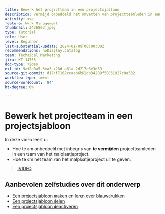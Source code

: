 ```yaml
---
title: Bewerk het projectteam in een projectsjabloon
description: Vermijd onbedoeld het omvatten van projectteamleden in een team van het malplaatjeproject door te leren hoe te om het team van het malplaatjeproject uit te geven.
activity: use
feature: Work Management
thumbnail: 3426803.jpeg
type: Tutorial
role: User
level: Beginner
last-substantial-update: 2024-01-09T00:00:00Z
recommendations: noDisplay,catalog
team: Technical Marketing
jira: KT-14755
doc-type: video
exl-id: 9a92a0a5-5ea3-428d-a81a-2d217e6e3d59
source-git-commit: d17df7162ccaab6b62db34209f50131927c0a532
workflow-type: tm+mt
source-wordcount: '84'
ht-degree: 0%

---
```


# Bewerk het projectteam in een projectsjabloon

In deze video leert u:

* Hoe te om onbedoeld met inbegrip van **te vermijden** projectteamleden in een team van het malplaatjeproject.
* Hoe te om het team van het malplaatjeproject uit te geven.

>[!VIDEO](https://video.tv.adobe.com/v/3441556/?quality=12&learn=on&enablevpops&captions=dut)

## Aanbevolen zelfstudies over dit onderwerp

* [Een projectsjabloon maken en leren over blauwdrukken](/help/manage-work/create-and-manage-project-templates/create-a-project-template.md)
* [Een projectsjabloon delen](/help/manage-work/create-and-manage-project-templates/share-a-project-template.md)
* [Een projectsjabloon deactiveren](/help/manage-work/create-and-manage-project-templates/deactivate-a-project-template.md)
